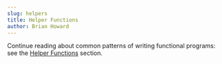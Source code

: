 ```yaml
---
slug: helpers
title: Helper Functions
author: Brian Howard
---
```


Continue reading about common patterns of writing functional programs: see the [Helper Functions](/docs/fp/map-reduce#helper-functions) section.